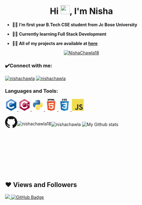<h1 align="center">Hi <img src="https://raw.githubusercontent.com/MartinHeinz/MartinHeinz/master/wave.gif" width="30px" height = "30px">, I'm Nisha </h1>

- 🙋‍♀️ **I’m first year B.Tech CSE student from Jc Bose University**

- 👩‍💻 **Currently learning Full Stack Development**

- 💁‍♀️ **All of my projects are available at [here](https://github.com/NishaChawla18?tab=repositories)**


<p align="center"> <a href="https://github.com/ryo-ma/github-profile-trophy"><img src="https://github-profile-trophy.vercel.app/?username=NishaChawla18" alt="NishaChawla18" /></a> </p>
<h3 align="left">✔️Connect with me:</h3>
<p align="left">
<a href="https://www.linkedin.com/in/nishachawla18/" target="blank"><img align="center" src="https://raw.githubusercontent.com/rahuldkjain/github-profile-readme-generator/master/src/images/icons/Social/linked-in-alt.svg" alt="nishachawla" height="30" width="40" /></a>
 <a href="https://github.com/NishaChawla18" target="blank"><img align="center" src="https://raw.githubusercontent.com/rahuldkjain/github-profile-readme-generator/master/src/images/icons/Social/github.svg" alt="nishachawla" height="30" width="40" /></a>
<br>

### Languages and Tools:
<p align="left"> 
<a href="https://www.cprogramming.com/" target="_blank"> <img src="https://raw.githubusercontent.com/devicons/devicon/master/icons/c/c-original.svg" alt="c" width="40" height="40"/> </a> 
<a href="https://www.w3schools.com/cpp/" target="_blank"> <img src="https://raw.githubusercontent.com/devicons/devicon/master/icons/cplusplus/cplusplus-original.svg" alt="cplusplus" width="40" height="40"/> </a>  
<a href="https://www.python.org" target="_blank"> <img src="https://raw.githubusercontent.com/devicons/devicon/master/icons/python/python-original.svg" alt="python" width="40" height="40"/> </a> 
<a href="https://www.w3.org/html/" target="_blank"> <img src="https://raw.githubusercontent.com/devicons/devicon/master/icons/html5/html5-original-wordmark.svg" alt="html5" width="40" height="40"/> </a> 
<a href="https://www.w3schools.com/css/" target="_blank"> <img src="https://raw.githubusercontent.com/devicons/devicon/master/icons/css3/css3-original-wordmark.svg" alt="css3" width="40" height="40"/> </a> 
<a href="https://developer.mozilla.org/en-US/docs/Web/JavaScript" target="_blank"> 
<img src="https://raw.githubusercontent.com/devicons/devicon/master/icons/javascript/javascript-original.svg" alt="javascript" width="40" height="40"/> </a>

<a href="#" target="_blank"><img align="left" alt="GitHub" height="40" width="40" src="https://raw.githubusercontent.com/github/explore/78df643247d429f6cc873026c0622819ad797942/topics/github/github.png" /></a>
</p>

<br>

<img align="center" src="https://github-readme-stats.vercel.app/api?username=NishaChawla18&show_icons=true&locale=en" alt="nishachawla" />

<img alt="My Github stats" align="center" border-radius="40px" width="1000px" height="200px" src="https://github-readme-streak-stats.herokuapp.com/?user=NishaChawla18&layout=compact" alt="nishachawla" />

<img align="left" src="https://github-readme-stats.vercel.app/api/top-langs?username=NishaChawla18&show_icons=true&locale=en&layout=compact" alt="nishachawla18" />

<br><br><br><br><br><br><br><br>

## ❤ Views and Followers
<a href="https://github.com/NishaChawla18/github-profile-views-counter">
    <img src="https://komarev.com/ghpvc/?username=NishaChawla18">
</a>
<a href="https://github.com/NishaChawla18?tab=followers"><img src="https://img.shields.io/github/followers/NishaChawla18?label=Followers&style=social" alt="GitHub Badge"></a>
